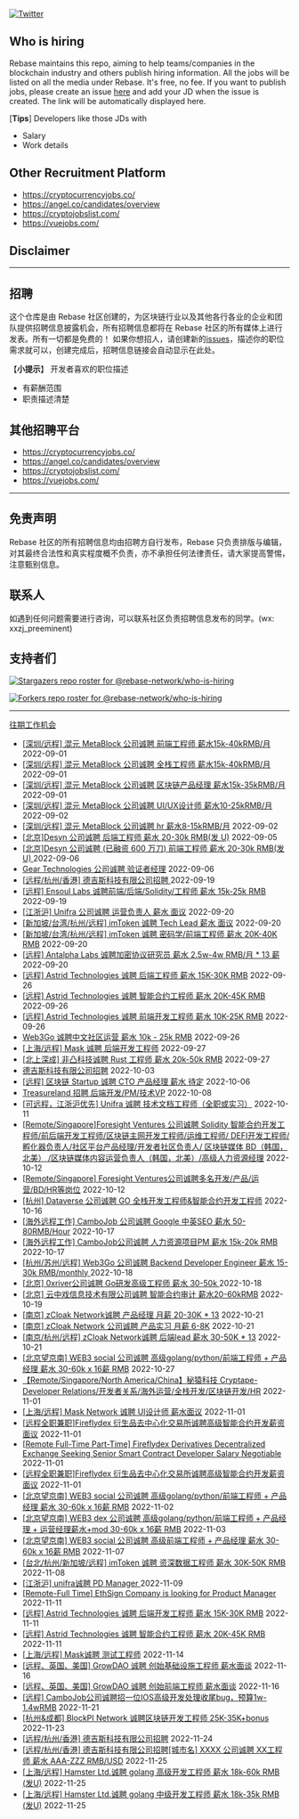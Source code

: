 [![Twitter](https://img.shields.io/twitter/url?label=Rebase&url=https%3A%2F%2Ftwitter.com%2FRebaseCommunity)](https://twitter.com/RebaseCommunity)

## Who is hiring

Rebase maintains this repo, aiming to help teams/companies in the blockchain industry and others publish hiring information. All the jobs will be listed on all the media under Rebase. It's free, no fee.
If you want to publish jobs, please create an issue [here](https://github.com/rebase-network/who-is-hiring/issues/) and add your JD when the issue is created. The link will be automatically displayed here.

[**Tips**]
Developers like those JDs with
- Salary
- Work details

## Other Recruitment Platform

- https://cryptocurrencyjobs.co/
- https://angel.co/candidates/overview
- https://cryptojobslist.com/
- https://vuejobs.com/

## Disclaimer

---

## 招聘

这个仓库是由 Rebase 社区创建的，为区块链行业以及其他各行各业的企业和团队提供招聘信息披露机会，所有招聘信息都将在 Rebase 社区的所有媒体上进行发表。所有一切都是免费的！
如果你想招人，请创建新的[issues](https://github.com/rebase-network/who-is-hiring/issues/)，描述你的职位需求就可以，创建完成后，招聘信息链接会自动显示在此处。

【**小提示**】
开发者喜欢的职位描述
- 有薪酬范围
- 职责描述清楚

## 其他招聘平台
- https://cryptocurrencyjobs.co/
- https://angel.co/candidates/overview
- https://cryptojobslist.com/
- https://vuejobs.com/

---

## 免责声明

Rebase 社区的所有招聘信息均由招聘方自行发布，Rebase 只负责排版与编辑，对其最终合法性和真实程度概不负责，亦不承担任何法律责任，请大家提高警惕，注意甄别信息。

## 联系人
如遇到任何问题需要进行咨询，可以联系社区负责招聘信息发布的同学。(wx: xxzj_preeminent)

## 支持者们
[![Stargazers repo roster for @rebase-network/who-is-hiring](https://reporoster.com/stars/rebase-network/who-is-hiring)](https://github.com/rebase-network/who-is-hiring/stargazers)

[![Forkers repo roster for @rebase-network/who-is-hiring](https://reporoster.com/forks/rebase-network/who-is-hiring)](https://github.com/rebase-network/who-is-hiring/network/members)

---

[往期工作机会](./jobs.md)

- [[深圳/远程] 混元 MetaBlock 公司诚聘 前端工程师 薪水15k-40kRMB/月](https://github.com/rebase-network/who-is-hiring/issues/186) 2022-09-01
- [[深圳/远程] 混元 MetaBlock 公司诚聘 全栈工程师 薪水15k-40kRMB/月](https://github.com/rebase-network/who-is-hiring/issues/187) 2022-09-01
- [[深圳/远程] 混元 MetaBlock 公司诚聘 区块链产品经理 薪水15k-35kRMB/月](https://github.com/rebase-network/who-is-hiring/issues/188) 2022-09-01
- [[深圳/远程] 混元 MetaBlock 公司诚聘 UI/UX设计师 薪水10-25kRMB/月](https://github.com/rebase-network/who-is-hiring/issues/189) 2022-09-02
- [[深圳/远程] 混元 MetaBlock 公司诚聘 hr 薪水8-15kRMB/月](https://github.com/rebase-network/who-is-hiring/issues/190) 2022-09-02
- [[北京]Desyn 公司诚聘 后端工程师 薪水 20-30k RMB(发 U)](https://github.com/rebase-network/who-is-hiring/issues/191) 2022-09-05
- [[北京]Desyn 公司诚聘 (已融资 600 万刀) 前端工程师 薪水 20-30k RMB(发 U) ](https://github.com/rebase-network/who-is-hiring/issues/192) 2022-09-06
- [Gear Technologies 公司诚聘 验证者经理](https://github.com/rebase-network/who-is-hiring/issues/193) 2022-09-06
- [[远程/杭州/香港] 德吉斯科技有限公司招聘 ](https://github.com/rebase-network/who-is-hiring/issues/194) 2022-09-19
- [[远程] Ensoul Labs 诚聘前端/后端/Solidity/工程师 薪水 15k-25k RMB](https://github.com/rebase-network/who-is-hiring/issues/195) 2022-09-19
- [[江浙沪] Unifra 公司诚聘 运营负责人 薪水 面议](https://github.com/rebase-network/who-is-hiring/issues/196) 2022-09-20
- [[新加坡/台湾/杭州/远程] imToken 诚聘 Tech Lead 薪水 面议](https://github.com/rebase-network/who-is-hiring/issues/197) 2022-09-20
- [[新加坡/台湾/杭州/远程] imToken 诚聘 密码学/前端工程师 薪水 20K-40K RMB](https://github.com/rebase-network/who-is-hiring/issues/198) 2022-09-20
- [[远程] Antalpha Labs 诚聘加密协议研究员 薪水 2.5w-4w RMB/月 * 13 薪](https://github.com/rebase-network/who-is-hiring/issues/199) 2022-09-20
- [[远程] Astrid Technologies 诚聘 后端工程师 薪水 15K-30K RMB](https://github.com/rebase-network/who-is-hiring/issues/200) 2022-09-26
- [[远程] Astrid Technologies 诚聘 智能合约工程师 薪水 20K-45K RMB](https://github.com/rebase-network/who-is-hiring/issues/201) 2022-09-26
- [[远程] Astrid Technologies 诚聘 前端开发工程师 薪水 10K-25K RMB](https://github.com/rebase-network/who-is-hiring/issues/202) 2022-09-26
- [Web3Go 诚聘中文社区运营 薪水 10k - 25k RMB](https://github.com/rebase-network/who-is-hiring/issues/203) 2022-09-26
- [[上海/远程] Mask 诚聘 后端开发工程师](https://github.com/rebase-network/who-is-hiring/issues/204) 2022-09-27
- [[北上深成] 非凸科技诚聘 Rust 工程师 薪水 20k-50k RMB](https://github.com/rebase-network/who-is-hiring/issues/205) 2022-09-27
- [德吉斯科技有限公司招聘](https://github.com/rebase-network/who-is-hiring/issues/206) 2022-10-03
- [[远程] 区块链 Startup 诚聘 CTO 产品经理  薪水 待定](https://github.com/rebase-network/who-is-hiring/issues/207) 2022-10-06
- [Treasureland 招聘 后端开发/PM/技术VP](https://github.com/rebase-network/who-is-hiring/issues/208) 2022-10-08
- [[可远程，江浙沪优先] Unifra 诚聘 技术文档工程师（全职或实习）](https://github.com/rebase-network/who-is-hiring/issues/209) 2022-10-11
- [[Remote/Singapore]Foresight  Ventures 公司诚聘  Solidity 智能合约开发工程师/前后端开发工程师/区块链主网开发工程师/运维工程师/ DEFI开发工程师/孵化器负责人/社区平台产品经理/开发者社区负责人/ 区块链媒体 BD（韩国，北美） /区块链媒体内容运营负责人（韩国，北美）/高级人力资源经理](https://github.com/rebase-network/who-is-hiring/issues/210) 2022-10-12
- [[Remote/Singapore] Foresight Ventures公司诚聘多名开发/产品/运营/BD/HR等岗位](https://github.com/rebase-network/who-is-hiring/issues/211) 2022-10-12
- [[杭州] Dataverse 公司诚聘 GO 全栈开发工程师&智能合约开发工程师](https://github.com/rebase-network/who-is-hiring/issues/212) 2022-10-16
- [[海外远程工作] CamboJob 公司诚聘 Google 中英SEO 薪水 50-80RMB/Hour](https://github.com/rebase-network/who-is-hiring/issues/213) 2022-10-17
- [[海外远程工作] CamboJob公司诚聘 人力资源项目PM 薪水 15k-20k RMB](https://github.com/rebase-network/who-is-hiring/issues/214) 2022-10-17
- [[杭州/苏州/远程] Web3Go 公司诚聘 Backend Developer Engineer 薪水 15-30k RMB/monthly ](https://github.com/rebase-network/who-is-hiring/issues/215) 2022-10-18
- [[北京] 0xriver公司诚聘 Go研发高级工程师 薪水 30-50k ](https://github.com/rebase-network/who-is-hiring/issues/216) 2022-10-18
- [[北京] 云中戏信息技术有限公司诚聘  智能合约审计 薪水20-60kRMB](https://github.com/rebase-network/who-is-hiring/issues/217) 2022-10-19
- [[南京] zCloak Network诚聘 产品经理 月薪 20-30K * 13](https://github.com/rebase-network/who-is-hiring/issues/218) 2022-10-21
- [[南京] zCloak Network 公司诚聘 产品实习 月薪 6-8K](https://github.com/rebase-network/who-is-hiring/issues/219) 2022-10-21
- [[南京/杭州/远程] zCloak Network诚聘 后端lead 薪水 30-50K * 13](https://github.com/rebase-network/who-is-hiring/issues/220) 2022-10-21
- [[北京望京南] WEB3 social 公司诚聘 高级golang/python/前端工程师 + 产品经理 薪水 30-60k x 16薪 RMB](https://github.com/rebase-network/who-is-hiring/issues/221) 2022-10-27
- [【Remote/Singapore/North America/China】秘猿科技 Cryptape- Developer Relations/开发者关系/海外运营/全栈开发/区块链开发/HR](https://github.com/rebase-network/who-is-hiring/issues/222) 2022-11-01
- [[上海/远程] Mask Network 诚聘 UI设计师 薪水面议](https://github.com/rebase-network/who-is-hiring/issues/223) 2022-11-01
- [[远程全职兼职]Fireflydex 衍生品去中心化交易所诚聘高级智能合约开发薪资面议](https://github.com/rebase-network/who-is-hiring/issues/224) 2022-11-01
- [[Remote Full-Time Part-Time] Fireflydex Derivatives Decentralized Exchange Seeking Senior Smart Contract Developer Salary Negotiable](https://github.com/rebase-network/who-is-hiring/issues/225) 2022-11-01
- [[远程全职兼职]Fireflydex 衍生品去中心化交易所诚聘高级智能合约开发薪资面议](https://github.com/rebase-network/who-is-hiring/issues/226) 2022-11-01
- [[北京望京南] WEB3 social 公司诚聘 高级golang/python/前端工程师 + 产品经理 薪水 30-60k x 16薪 RMB](https://github.com/rebase-network/who-is-hiring/issues/227) 2022-11-02
- [[北京望京南] WEB3 dex 公司诚聘 高级golang/python/前端工程师 + 产品经理 + 运营经理薪水+mod 30-60k x 16薪 RMB](https://github.com/rebase-network/who-is-hiring/issues/228) 2022-11-03
- [[北京望京南] WEB3 social 公司诚聘 高级前端工程师 + 产品经理 薪水 30-60k x 16薪 RMB](https://github.com/rebase-network/who-is-hiring/issues/229) 2022-11-07
- [[台北/杭州/新加坡/远程] imToken 诚聘 资深数据工程师 薪水 30K-50K RMB](https://github.com/rebase-network/who-is-hiring/issues/230) 2022-11-08
- [[江浙沪] unifra诚聘 PD Manager ](https://github.com/rebase-network/who-is-hiring/issues/231) 2022-11-09
- [[Remote-Full Time] EthSign Company is looking for Product Manager](https://github.com/rebase-network/who-is-hiring/issues/232) 2022-11-11
- [[远程] Astrid Technologies 诚聘 后端开发工程师 薪水 15K-30K RMB](https://github.com/rebase-network/who-is-hiring/issues/233) 2022-11-11
- [[远程] Astrid Technologies 诚聘 智能合约工程师 薪水 20K-45K RMB](https://github.com/rebase-network/who-is-hiring/issues/234) 2022-11-11
- [[上海/远程] Mask诚聘 测试工程师](https://github.com/rebase-network/who-is-hiring/issues/235) 2022-11-14
- [[远程、英国、美国] GrowDAO 诚聘 创始基础设施工程师 薪水面谈](https://github.com/rebase-network/who-is-hiring/issues/236) 2022-11-16
- [[远程、英国、美国] GrowDAO 诚聘 创始前端工程师 薪水面谈](https://github.com/rebase-network/who-is-hiring/issues/237) 2022-11-16
- [[远程] CamboJob公司诚聘招一位IOS高级开发处理收尾bug，预算1w-1.4wRMB](https://github.com/rebase-network/who-is-hiring/issues/238) 2022-11-21
- [[杭州&成都] BlockPI Network 诚聘区块链开发工程师 25K-35K+bonus](https://github.com/rebase-network/who-is-hiring/issues/239) 2022-11-23
- [[远程/杭州/香港] 德吉斯科技有限公司招聘](https://github.com/rebase-network/who-is-hiring/issues/240) 2022-11-24
- [[远程/杭州/香港] 德吉斯科技有限公司招聘[城市名] XXXX 公司诚聘 XX工程师 薪水 AAA-ZZZ RMB/USD](https://github.com/rebase-network/who-is-hiring/issues/241) 2022-11-25
- [[上海/远程] Hamster Ltd.诚聘 golang 高级开发工程师 薪水 18k-60k RMB (发U)](https://github.com/rebase-network/who-is-hiring/issues/242) 2022-11-25
- [[上海/远程] Hamster Ltd.诚聘 golang 中级开发工程师 薪水 18k-35k RMB (发U)](https://github.com/rebase-network/who-is-hiring/issues/243) 2022-11-25
